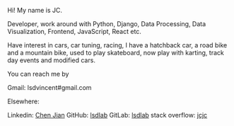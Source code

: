 Hi! My name is JC.

Developer, work around with Python, Django, Data Processing, Data Visualization, Frontend, JavaScript, React etc.

Have interest in cars, car tuning, racing, I have a hatchback car, a road bike and a mountain bike, used to play skateboard, now play with karting, track day events and modified cars.

You can reach me by

Gmail: lsdvincent#gmail.com

Elsewhere:

Linkedin: [Chen Jian](https://www.linkedin.com/in/jc-81493210b/)
GitHub: [lsdlab](https://github.com/lsdlab)
GitLab: [lsdlab](https://gitlab.com/lsdlab)
stack overflow: [jcjc](https://stackoverflow.com/users/3295711/jcjc?tab=profile)
